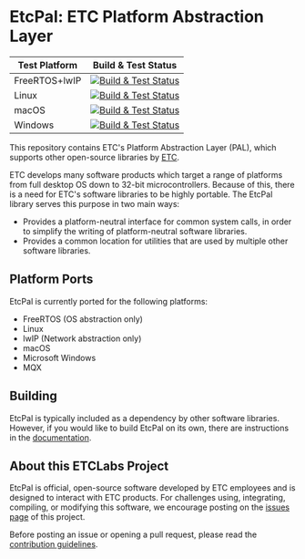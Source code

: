 # EtcPal: ETC Platform Abstraction Layer

| Test Platform | Build & Test Status |
|---------------|:-------------------:|
| FreeRTOS+lwIP | [![Build & Test Status][freertos-lwip-build-badge]][azure-devops-link] |
| Linux         | [![Build & Test Status][linux-build-badge]][azure-devops-link] |
| macOS         | [![Build & Test Status][macos-build-badge]][azure-devops-link] |
| Windows       | [![Build & Test Status][win-build-badge]][azure-devops-link] |

[win-build-badge]: https://dev.azure.com/ETCLabs/EtcPal/_apis/build/status/ETCLabs.EtcPal?branchName=develop&stageName=Build%20and%20Test%20EtcPal&jobName=Windows
[macos-build-badge]: https://dev.azure.com/ETCLabs/EtcPal/_apis/build/status/ETCLabs.EtcPal?branchName=develop&stageName=Build%20and%20Test%20EtcPal&jobName=macOS
[linux-build-badge]: https://dev.azure.com/ETCLabs/EtcPal/_apis/build/status/ETCLabs.EtcPal?branchName=develop&stageName=Build%20and%20Test%20EtcPal&jobName=Linux
[freertos-lwip-build-badge]: https://dev.azure.com/ETCLabs/EtcPal/_apis/build/status/ETCLabs.EtcPal?branchName=develop&stageName=Build%20and%20Test%20EtcPal&jobName=FreeRTOS%2FlwIP
[azure-devops-link]: https://dev.azure.com/ETCLabs/EtcPal/_build/latest?definitionId=4&branchName=develop 


This repository contains ETC's Platform Abstraction Layer (PAL), which supports
other open-source libraries by [ETC](http://www.etcconnect.com).

ETC develops many software products which target a range of platforms from full
desktop OS down to 32-bit microcontrollers. Because of this, there is a need
for ETC's software libraries to be highly portable. The EtcPal library serves
this purpose in two main ways:

* Provides a platform-neutral interface for common system calls, in order to
  simplify the writing of platform-neutral software libraries.
* Provides a common location for utilities that are used by multiple other
  software libraries.

## Platform Ports

EtcPal is currently ported for the following platforms:
+ FreeRTOS (OS abstraction only)
+ Linux
+ lwIP (Network abstraction only)
+ macOS
+ Microsoft Windows
+ MQX

## Building

EtcPal is typically included as a dependency by other software libraries.
However, if you would like to build EtcPal on its own, there are instructions
in the [documentation](https://etclabs.github.io/EtcPal).

## About this ETCLabs Project

EtcPal is official, open-source software developed by ETC employees and is
designed to interact with ETC products. For challenges using, integrating,
compiling, or modifying this software, we encourage posting on the
[issues page](https://github.com/ETCLabs/EtcPal/issues) of this project.

Before posting an issue or opening a pull request, please read the
[contribution guidelines](./CONTRIBUTING.md).
